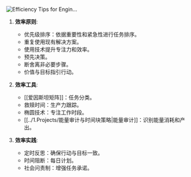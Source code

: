 
![Efficiency Tips for Engin...](https://www.youtube.com/watch?v=b33vqX74EcA&t=1219s)


1. **效率原则**:
   - 优先级排序：依据重要性和紧急性进行任务排序。
   - 重复使用现有解决方案。
   - 使用技术提升专注力和效率。
   - 预先决策。
   - 断舍离非必要步骤。
   - 价值与目标指引行动。

2. **效率工具**:
   - [[爱因斯坦矩阵]]：任务分类。
   - 救赎时间：生产力跟踪。
   - 椭圆技术：专注工作时段。
   - [[../1.Projects/能量审计与时间块策略|能量审计]]：识别能量消耗和产出。

3. **效率实践**:
   - 定时反思：确保行动与目标一致。
   - 时间阻断：每日计划。
   - 社会问责制：增强任务承诺。

